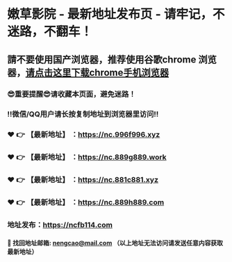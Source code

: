 # 嫩草影院 - 最新地址发布页 - 请牢记，不迷路，不翻车！

## 請不要使用国产浏览器，推荐使用谷歌chrome 浏览器，<a href = "https://www.google.cn/chrome/">请点击这里下载chrome手机浏览器</a>

### :sunglasses:重要提醒:sunglasses:请收藏本页面，避免迷路！
### ‼️微信/QQ用户请长按复制地址到浏览器里访问‼️

### :heart: :point_right: 【最新地址】 ：https://nc.996f996.xyz
### :heart: :point_right: 【最新地址】 ：https://nc.889g889.work
### :heart: :point_right: 【最新地址】 ：https://nc.881c881.xyz
### :heart: :point_right: 【最新地址】 ：https://nc.889h889.com

### 地址发布：https://ncfb114.com

#### :e-mail: __找回地址邮箱: nengcao@mail.com （以上地址无法访问请发送任意内容获取最新地址）__

